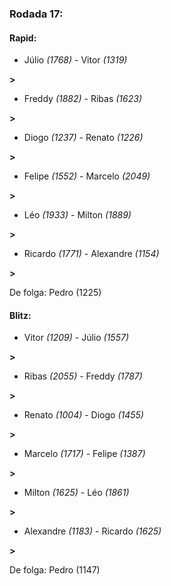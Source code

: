 ### Rodada 17:

#### Rapid:

* Júlio *(1768)*     -     Vitor *(1319)*

 **>** 
* Freddy *(1882)*     -     Ribas *(1623)*

 **>** 
* Diogo *(1237)*     -     Renato *(1226)*

 **>** 
* Felipe *(1552)*     -     Marcelo *(2049)*

 **>** 
* Léo *(1933)*     -     Milton *(1889)*

 **>** 
* Ricardo *(1771)*     -     Alexandre *(1154)*

 **>** 

De folga: Pedro (1225)

#### Blitz:

* Vitor *(1209)*     -     Júlio *(1557)*

 **>** 
* Ribas *(2055)*     -     Freddy *(1787)*

 **>** 
* Renato *(1004)*     -     Diogo *(1455)*

 **>** 
* Marcelo *(1717)*     -     Felipe *(1387)*

 **>** 
* Milton *(1625)*     -     Léo *(1861)*

 **>** 
* Alexandre *(1183)*     -     Ricardo *(1625)*

 **>** 

De folga: Pedro (1147)

